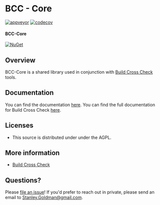 # BCC - Core

[![appveyor](https://ci.appveyor.com/api/projects/status/github/justaprogrammer/bcc-core?svg=true&branch=master)](https://ci.appveyor.com/project/JustAProgrammer/bcc-core)
[![codecov](https://codecov.io/gh/justaprogrammer/bcc-core/branch/master/graph/badge.svg)](https://codecov.io/gh/justaprogrammer/bcc-core)

#### BCC-Core
[![NuGet](http://img.shields.io/nuget/v/bcc-core.svg)](https://www.nuget.org/packages/bcc-core)

## Overview
BCC-Core is a shared library used in conjunction with [Build Cross Check](https://github.com/justaprogrammer/BuildCrossCheck) tools.

## Documentation
You can find the documentation [here](docs/readme.md).
You can find the full documentation for Build Cross Check [here](https://github.com/justaprogrammer/BuildCrossCheck/blob/master/docs/readme.md).

## Licenses
- This source is distributed under under the AGPL.

## More information
- [Build Cross Check](https://github.com/justaprogrammer/BuildCrossCheck)

## Questions?

Please [file an issue](https://github.com/justaprogrammer/BuildCrossCheck/issues/new/choose)! If you'd prefer to reach out in private, please send an email to Stanley.Goldman@gmail.com.
